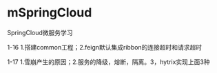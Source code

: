 # mSpringCloud
SpringCloud微服务学习

1-16
    1.搭建common工程；2.feign默认集成ribbon的连接超时和请求超时

1-17
    1.雪崩产生的原因；2.服务的降级，熔断，隔离。3，hytrix实现上面3种